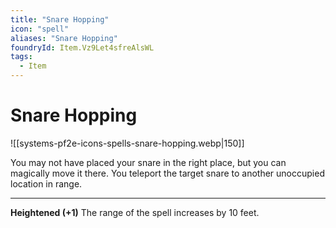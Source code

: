 ```yaml
---
title: "Snare Hopping"
icon: "spell"
aliases: "Snare Hopping"
foundryId: Item.Vz9Let4sfreAlsWL
tags:
  - Item
---
```


# Snare Hopping
![[systems-pf2e-icons-spells-snare-hopping.webp|150]]

You may not have placed your snare in the right place, but you can magically move it there. You teleport the target snare to another unoccupied location in range.

* * *

**Heightened (+1)** The range of the spell increases by 10 feet.
